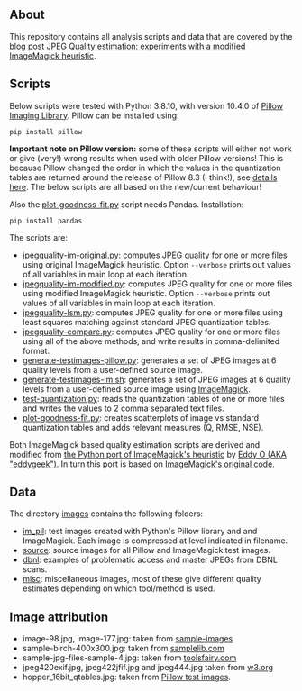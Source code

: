 ## About

This repository contains all analysis scripts and data that are covered by the blog post [JPEG Quality estimation: experiments with a modified ImageMagick heuristic](https://www.bitsgalore.org/2024/10/23/jpeg-quality-estimation-experiments-with-a-modified-imagemagick-heuristic).

## Scripts

Below scripts were tested with Python 3.8.10, with version 10.4.0 of [Pillow Imaging Library](https://python-pillow.org/). Pillow can be installed using:

```
pip install pillow
```

**Important note on Pillow version:** some of these scripts will either not work or give (very!) wrong results when used with older Pillow versions! This is because Pillow changed the order in which the values in the quantization tables are returned around the release of Pillow 8.3 (I think!), see [details here](https://github.com/python-pillow/Pillow/pull/4989). The below scripts are all based on the new/current behaviour!

Also the [plot-goodness-fit.py](./plot-goodness-fit.py) script needs Pandas. Installation:

```
pip install pandas
```

The scripts are:

- [jpegquality-im-original.py](./jpegquality-im-original.py): computes JPEG quality for one or more files using original ImageMagick heuristic. Option `--verbose` prints out values of all variables in main loop at each iteration.
- [jpegquality-im-modified.py](./jpegquality-im-modified.py): computes JPEG quality for one or more files using modified ImageMagick heuristic. Option `--verbose` prints out values of all variables in main loop at each iteration.
- [jpegquality-lsm.py](./jpegquality-lsm.py): computes JPEG quality for one or more files using least squares matching against standard JPEG quantization tables.
- [jpegquality-compare.py](./jpegquality-compare.py): computes JPEG quality for one or more files using all of the above methods, and write results in comma-delimited format. 
- [generate-testimages-pillow.py](./generate-testimages-pillow.py): generates a set of JPEG images at 6 quality levels from a user-defined source image.
- [generate-testimages-im.sh](./generate-testimages-im.sh): generates a set of JPEG images at 6 quality levels from a user-defined source image using [ImageMagick](https://imagemagick.org/).
- [test-quantization.py](./test-quantization.py): reads the quantization tables of one or more files and writes the values to 2 comma separated text files.
- [plot-goodness-fit.py](./plot-goodness-fit.py): creates scatterplots of image vs standard quantization tables and adds relevant measures (Q, RMSE, NSE).

Both ImageMagick based quality estimation scripts are derived and modified from [the Python port of ImageMagick's heuristic](https://gist.github.com/eddy-geek/c0f01dc5401dc50a49a0a821cdc9b3e8) by [Eddy O (AKA "eddygeek")](https://github.com/eddy-geek). In turn this port is based on [ImageMagick's original code](https://github.com/ImageMagick/ImageMagick6/blob/bf9bc7fee9f3cea9ab8557ad1573a57258eab95b/coders/jpeg.c#L925).

## Data

The directory [images](./images/) contains the following folders:

- [im_pil](./images/im_pil/): test images created with Python's Pillow library and and ImageMagick. Each image is compressed at level indicated in filename.
- [source](./images/source/): source images for all Pillow and ImageMagick test images.
- [dbnl](./images/dbnl/): examples of problematic access and master JPEGs from DBNL scans.
- [misc](./images/misc/): miscellaneous images, most of these give different quality estimates depending on which tool/method is used.

## Image attribution

- image-98.jpg, image-177.jpg: taken from [sample-images](https://github.com/yavuzceliker/sample-images)
- sample-birch-400x300.jpg: taken from [samplelib.com](https://samplelib.com/sample-jpeg.html)
- sample-jpg-files-sample-4.jpg: taken from [toolsfairy.com](https://toolsfairy.com/tools/image-test/sample-jpg-files)
- jpeg420exif.jpg, jpeg422jfif.jpg and jpeg444.jpg taken from [w3.org](https://www.w3.org/MarkUp/Test/xhtml-print/20050519/tests/A_2_1-BF-01.htm)
- hopper_16bit_qtables.jpg: taken from [Pillow test images](https://github.com/python-pillow/Pillow/tree/main/Tests/images).
